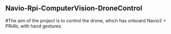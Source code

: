 ## Navio-Rpi-ComputerVision-DroneControl
#The aim of the project is to control the drone, which has onboard Navio2 + PRi4b, with hand gestures.
